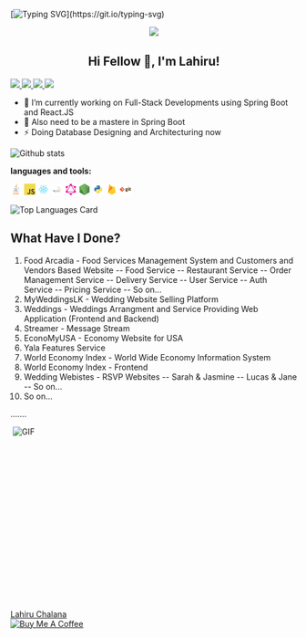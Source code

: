 [![Typing SVG](https://readme-typing-svg.herokuapp.com?multiline=true&width=500&lines=Guys+Let's+Enjoy+Coding.)](https://git.io/typing-svg)

<p align="center">
  <img width="1200" src="https://github.com/lahiruchalana/lahiruchalana/blob/main/assets/lcIresh_banner.png" />
</p>  

<h2 align="center">Hi Fellow 👋, I'm Lahiru!</h2>

<p>
    <a href="https://twitter.com/ChalanaLahiru"> 
        <img src="https://img.shields.io/badge/twitter-%231DA1F2.svg?&style=for-the-badge&logo=twitter&logoColor=white" height=25>
    </a> 
    <a href="https://www.linkedin.com/in/lahiru-chalana-622749155/">
        <img src="https://img.shields.io/badge/linkedin-%230077B5.svg?&style=for-the-badge&logo=linkedin&logoColor=white" height=25>
    </a> 
    <a href="https://stackoverflow.com/users/14357147/lahiru-chalana">
        <img src="https://img.shields.io/badge/stackoverflow-%23E4405F.svg?&style=for-the-badge&logo=stackoverflow&logoColor=white" height=25>
    </a>
    <a href="https://www.facebook.com/lahiru.chalana.1">
        <img src="https://img.shields.io/badge/facebook-%23E9258F.svg?&style=for-the-badge&logo=facebook&logoColor=white" height=25>
    </a>  
</p>


- 🔭 I’m currently working on Full-Stack Developments using Spring Boot and React.JS 
- 🌱 Also need to be a mastere in Spring Boot
- ⚡ Doing Database Designing and Architecturing now

<div align="center"> </div>

![Github stats](https://github-readme-stats.vercel.app/api?username=lahiruchalana&theme=aura&show_icons=true&count_private=true) 

**languages and tools:**  

<code><img height="20" src="https://raw.githubusercontent.com/github/explore/80688e429a7d4ef2fca1e82350fe8e3517d3494d/topics/java/java.png"></code>
<code><img height="20" src="https://raw.githubusercontent.com/github/explore/80688e429a7d4ef2fca1e82350fe8e3517d3494d/topics/javascript/javascript.png"></code>
<code><img height="20" src="https://raw.githubusercontent.com/github/explore/80688e429a7d4ef2fca1e82350fe8e3517d3494d/topics/react/react.png"></code>
<code><img height="20" src="https://raw.githubusercontent.com/github/explore/80688e429a7d4ef2fca1e82350fe8e3517d3494d/topics/mysql/mysql.png"></code>
<code><img height="20" src="https://raw.githubusercontent.com/github/explore/5c058a388828bb5fde0bcafd4bc867b5bb3f26f3/topics/graphql/graphql.png"></code>
<code><img height="20" src="https://raw.githubusercontent.com/github/explore/80688e429a7d4ef2fca1e82350fe8e3517d3494d/topics/nodejs/nodejs.png"></code>
<code><img height="20" src="https://raw.githubusercontent.com/github/explore/80688e429a7d4ef2fca1e82350fe8e3517d3494d/topics/python/python.png"></code>
<code><img height="20" src="https://raw.githubusercontent.com/github/explore/80688e429a7d4ef2fca1e82350fe8e3517d3494d/topics/firebase/firebase.png"></code>
<code><img height="20" src="https://raw.githubusercontent.com/github/explore/80688e429a7d4ef2fca1e82350fe8e3517d3494d/topics/git/git.png"></code>

![Top Languages Card](https://github-readme-stats.vercel.app/api/top-langs/?username=lahiruchalana&theme=dark&layout=compact)

## What Have I Done?

1. Food Arcadia - Food Services Management System and Customers and Vendors Based Website
        -- Food Service
        -- Restaurant Service
        -- Order Management Service
        -- Delivery Service
        -- User Service
        -- Auth Service
        -- Pricing Service
        -- So on...
2. MyWeddingsLK - Wedding Website Selling Platform
3. Weddings - Weddings Arrangment and Service Providing Web Application (Frontend and Backend)
4. Streamer - Message Stream
5. EconoMyUSA - Economy Website for USA
6. Yala Features Service
7. World Economy Index - World Wide Economy Information System
8. World Economy Index - Frontend
9. Wedding Webistes - RSVP Websites
        -- Sarah & Jasmine
        -- Lucas & Jane
        -- So on...
10. So on...

.......

<img align="right" alt="GIF" src="https://github.com/abhisheknaiidu/abhisheknaiidu/blob/master/code.gif?raw=true" width="500" height="320" />

<div class="badge-base LI-profile-badge" data-locale="en_US" data-size="medium" data-theme="light" data-type="VERTICAL" data-vanity="lahiru-chalana-622749155" data-version="v1"><a class="badge-base__link LI-simple-link" href="https://lk.linkedin.com/in/lahiru-chalana-622749155?trk=profile-badge">Lahiru Chalana</a></div>

<a href="https://www.buymeacoffee.com/write_here_the_name" target="_blank" rel="noreferrer nofollow">
    <img src="https://cdn.buymeacoffee.com/buttons/default-red.png" alt="Buy Me A Coffee" height="40" width="170" >
</a>
              

<!--
**lahiruchalana/lahiruchalana** is a ✨ _special_ ✨ repository because its `README.md` (this file) appears on your GitHub profile.

Here are some ideas to get you started:

- 🔭 I’m currently working on ...
- 🌱 I’m currently learning ...
- 👯 I’m looking to collaborate on ...
- 🤔 I’m looking for help with ...
- 💬 Ask me about ...
- 📫 How to reach me: ...
- 😄 Pronouns: ...
- ⚡ Fun fact: ...
-->
